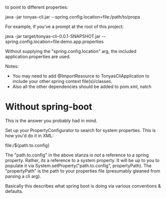 
to point to different properties:

java -jar tonyas-cli.jar --spring.config.location=file:/path/to/props

For example, if you've a prompt at the root of this project:

java -jar target/tonyas-cli-0.0.1-SNAPSHOT.jar --spring.config.location=file:demo.app.properties

Without supplying the "spring.config.location" arg, the included application.properties are used.


Notes:

* You may need to add @ImportResource to TonyasCliApplication to include your other spring context file(s)/classes.
* Also all the other dependencies should be added to pom.xml, natch


Without spring-boot
=============================

This is the answer you probably had in mind.  

Set up your PropertyConfigurator to search for system properties.  This is how you'd do it in XML:
    
<bean id="configurer"
          class="org.springframework.beans.factory.config.PropertyPlaceholderConfigurer">
        <property name="searchSystemEnvironment" value="true"/>
        <property name="ignoreResourceNotFound" value="true"/>
        <property name="systemPropertiesModeName" value="SYSTEM_PROPERTIES_MODE_OVERRIDE"/>
        <property name="locations">
            <list>
                <value>file:/${path.to.config}</value>
            </list>
        </property>
    </bean>


The "path.to.config" in the above stanza is _not_ a reference to a spring property.  Rather, its a reference
to a system property.  It will be up to you to populate it via System.setProperty("path.to.config", propertyPath). 
The "propertyPath" is the path to your properties file (presumably gleaned from parsing a cli arg).

Basically this describes what spring boot is doing via various conventions & defaults.

 
 